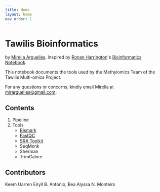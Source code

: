```yaml
---
title: Home
layout: home
nav_order: 1
---
```


# Tawilis Bioinformatics
by [Mirella Arguelles](https://github.com/meruila).
Inspired by [Ronan Harrington](https://github.com/rnnh)'s [Bioinformatics Notebook](https://rnnh.github.io/bioinfo-notebook/).  

This notebook documents the tools used by the Methylomics Team of the Tawilis Multi-omics Project.

For any questions or concerns, kindly email Mirella at [mirarguelles@gmail.com](mailto:mirarguelles@gmail.com).

## Contents
1. Pipeline
2. Tools
    - [Bismark](./docs/methylomics/bismark.html)
    - [FastQC](./docs/methylomics/fastqc.md)
    - [SRA Toolkit](./docs/methylomics/sra_toolkit.md)
    - SeqMonk
    - Sherman
    - TrimGalore

## Contributors
Keem Uarren Eiryll B. Antonio, Bea Alyssa N. Monteiro